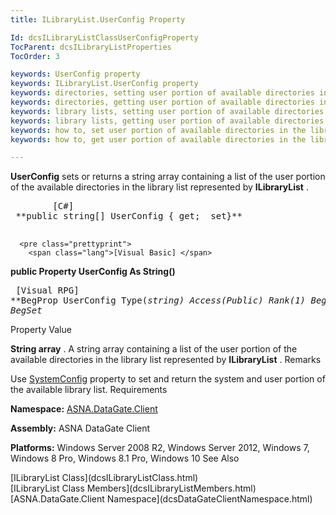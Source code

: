 ```yaml
---
title: ILibraryList.UserConfig Property

Id: dcsILibraryListClassUserConfigProperty
TocParent: dcsILibraryListProperties
TocOrder: 3

keywords: UserConfig property
keywords: ILibraryList.UserConfig property
keywords: directories, setting user portion of available directories in the library list
keywords: directories, getting user portion of available directories in the library list
keywords: library lists, setting user portion of available directories in
keywords: library lists, getting user portion of available directories in
keywords: how to, set user portion of available directories in the library list
keywords: how to, get user portion of available directories in the library list

---
```


**UserConfig** sets or returns a string array containing a list of the user portion of the available directories in the library list represented by **ILibraryList** . 
<pre class="prettyprint">
        <span class="lang">[C#]</span>
 **public string[] UserConfig { get;  set}** 
      </pre>
      <pre class="prettyprint">
        <span class="lang">[Visual Basic] </span>
 **public Property UserConfig As String()** 
      </pre>
      <pre class="prettyprint">
        <span class="lang">[Visual RPG]</span>
 **BegProp UserConfig Type(*string) Access(*Public) Rank(1)
     BegGet;  BegSet** 
      </pre>

Property Value

**String array** . A string array containing a list of the user portion of the available directories in the library list represented by **ILibraryList** .
Remarks

Use [SystemConfig](dcsILibraryListClassSystemConfigProperty.html) property to set and return the system and user portion of the available library list.
Requirements

**Namespace:** [ASNA.DataGate.Client](dcsDataGateClientNamespace.html) 

**Assembly:** ASNA DataGate Client

**Platforms:** Windows Server 2008 R2, Windows Server 2012, Windows 7, Windows 8 Pro, Windows 8.1 Pro, Windows 10
See Also

<dl />
      [ILibraryList Class](dcsILibraryListClass.html)
      <br />
      [ILibraryList Class Members](dcsILibraryListMembers.html)
      <br />
      [ASNA.DataGate.Client Namespace](dcsDataGateClientNamespace.html)


